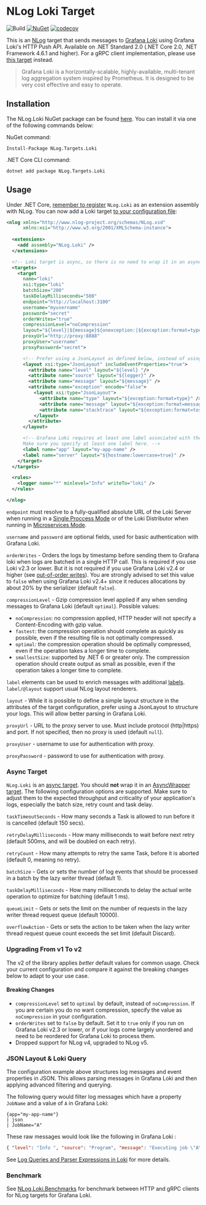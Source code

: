 # NLog Loki Target

![Build](https://github.com/corentinaltepe/nlog.loki/workflows/Build/badge.svg)
[![NuGet](https://img.shields.io/nuget/v/NLog.Targets.Loki)](https://www.nuget.org/packages/NLog.Targets.Loki)
[![codecov](https://codecov.io/gh/corentinaltepe/nlog.loki/branch/master/graph/badge.svg?token=84N5XB4J09)](https://codecov.io/gh/corentinaltepe/nlog.loki)

This is an [NLog](https://nlog-project.org/) target that sends messages to [Grafana Loki](https://grafana.com/oss/loki/) using Grafana Loki's HTTP Push API. Available on .NET Standard 2.0 (.NET Core 2.0, .NET Framework 4.6.1 and higher). For a gRPC client implementation, please use [this target](https://github.com/corentinaltepe/nlog.loki.grpc) instead.

> Grafana Loki is a horizontally-scalable, highly-available, multi-tenant log aggregation system inspired by Prometheus. It is designed to be very cost effective and easy to operate.

## Installation

The NLog.Loki NuGet package can be found [here](https://www.nuget.org/packages/NLog.Targets.Loki). You can install it via one of the following commands below:

NuGet command:

    Install-Package NLog.Targets.Loki

.NET Core CLI command:

    dotnet add package NLog.Targets.Loki

## Usage

Under .NET Core, [remember to register](https://github.com/nlog/nlog/wiki/Register-your-custom-component) `NLog.Loki` as an extension assembly with NLog. You can now add a Loki target [to your configuration file](https://github.com/nlog/nlog/wiki/Tutorial#Configure-NLog-Targets-for-output):

```xml
<nlog xmlns="http://www.nlog-project.org/schemas/NLog.xsd"
      xmlns:xsi="http://www.w3.org/2001/XMLSchema-instance">
  
  <extensions>
    <add assembly="NLog.Loki" />
  </extensions>

  <!-- Loki target is async, so there is no need to wrap it in an async target wrapper. -->
  <targets>
    <target 
      name="loki" 
      xsi:type="loki"
      batchSize="200"
      taskDelayMilliseconds="500"
      endpoint="http://localhost:3100"
      username="myusername"
      password="secret"
      orderWrites="true"
      compressionLevel="noCompression"
      layout="${level}|${message}${onexception:|${exception:format=type,message,method:maxInnerExceptionLevel=5:innerFormat=shortType,message,method}}|source=${logger}"
      proxyUrl="http://proxy:8888"
      proxyUser="username"
      proxyPassword="secret">

      <!-- Prefer using a JsonLayout as defined below, instead of using a layout as defined above -->
      <layout xsi:type="JsonLayout" includeEventProperties="true">
        <attribute name="level" layout="${level} "/>
        <attribute name="source" layout="${logger}" />
        <attribute name="message" layout="${message}" />
        <attribute name="exception" encode="false">
          <layout xsi:type="JsonLayout">
            <attribute name="type" layout="${exception:format=type}" />
            <attribute name="message" layout="${exception:format=message}" />
            <attribute name="stacktrace" layout="${exception:format=tostring}" />
          </layout>
        </attribute>
      </layout>

      <!-- Grafana Loki requires at least one label associated with the log stream. 
      Make sure you specify at least one label here. -->
      <label name="app" layout="my-app-name" />
      <label name="server" layout="${hostname:lowercase=true}" />
    </target>
  </targets>

  <rules>
    <logger name="*" minlevel="Info" writeTo="loki" />
  </rules>

</nlog>
```

`endpoint` must resolve to a fully-qualified absolute URL of the Loki Server when running in a [Single Proccess Mode](https://grafana.com/docs/loki/latest/overview/#modes-of-operation) or of the Loki Distributor when running in [Microservices Mode](https://grafana.com/docs/loki/latest/overview/#distributor).

`username` and `password` are optional fields, used for basic authentication with Grafana Loki.

`orderWrites` - Orders the logs by timestamp before sending them to Grafana loki when logs are batched in a single HTTP call. This is required if you use Loki v2.3 or lower. But it is not required if you use Grafana Loki v2.4 or higher (see [out-of-order writes](https://grafana.com/docs/loki/next/configuration/#accept-out-of-order-writes)). You are strongly advised to set this value to `false` when using Grafana Loki v2.4+ since it reduces allocations by about 20% by the serializer (default `false`).

`compressionLevel` - Gzip compression level applied if any when sending messages to Grafana Loki (default `optimal`). Possible values:

- `noCompression`: no compression applied, HTTP header will not specify a Content-Encoding with gzip value.
- `fastest`: the compression operation should complete as quickly as possible, even if the resulting file is not optimally compressed.
- `optimal`: the compression operation should be optimally compressed, even if the operation takes a longer time to complete.
- `smallestSize`: supported by .NET 6 or greater only. The compression operation should create output as small as possible, even if the operation takes a longer time to complete.

`label` elements can be used to enrich messages with additional [labels](https://grafana.com/docs/loki/latest/design-documents/labels/). `label/@layout` support usual NLog layout renderers.

`layout` - While it is possible to define a simple layout structure in the attributes of the target configuration,
  prefer using a JsonLayout to structure your logs. This will allow better parsing in Grafana Loki.

`proxyUrl` - URL to the proxy server to use. Must include protocol (http|https) and port. If not specified, then no proxy is used (default `null`).

`proxyUser` - username to use for authentication with proxy.

`proxyPassword` - password to use for authentication with proxy.

### Async Target

`NLog.Loki` is an [async target](https://github.com/NLog/NLog/wiki/How-to-write-a-custom-async-target#asynctasktarget-features). You should **not** wrap it in an [AsyncWrapper target](https://github.com/NLog/NLog/wiki/AsyncWrapper-target). The following configuration options are supported. Make sure to adjust them to the expected throughput and criticality of your application's logs, especially the batch size, retry count and task delay.

`taskTimeoutSeconds` - How many seconds a Task is allowed to run before it is cancelled (default 150 secs).

`retryDelayMilliseconds` - How many milliseconds to wait before next retry (default 500ms, and will be doubled on each retry).

`retryCount` - How many attempts to retry the same Task, before it is aborted (default 0, meaning no retry).

`batchSize` - Gets or sets the number of log events that should be processed in a batch by the lazy writer thread (default 1).

`taskDelayMilliseconds` - How many milliseconds to delay the actual write operation to optimize for batching (default 1 ms).

`queueLimit` - Gets or sets the limit on the number of requests in the lazy writer thread request queue (default 10000).

`overflowAction` - Gets or sets the action to be taken when the lazy writer thread request queue count exceeds the set limit (default Discard).

### Upgrading From v1 To v2

The v2 of the library applies _better_ default values for common usage. Check your current configuration and compare it against the breaking
changes below to adapt to your use case.

#### Breaking Changes

- `compressionLevel` set to `optimal` by default, instead of `noCompression`. If you are certain you do no want compression,
  specify the value as `noCompression` in your configuration.
- `orderWrites` set to `false` by default. Set it to `true` only if you run on Grafana Loki v2.3 or lower, or if your logs come largely unordered
  and need to be reordered for Grafana Loki to process them.
- Dropped support for NLog v4, upgraded to NLog v5.

### JSON Layout & Loki Query

The configuration example above structures log messages and event properties in JSON.
This allows parsing messages in Grafana Loki and then applying advanced filtering and querying.

The following query would filter log messages which have a property `JobName` and a value of `A`
in Grafana Loki:

```logql
{app="my-app-name"}
| json
| JobName="A"
```

These raw messages would look like the following in Grafana Loki :

```json
{ "level": "Info ", "source": "Program", "message": "Executing job \"A\"", "JobName": "A" }
```

See [Log Queries and Parser Expressions in Loki](https://grafana.com/docs/loki/latest/logql/log_queries/#parser-expression)
for more details.

### Benchmark

See [NLog.Loki.Benchmarks](https://github.com/corentinaltepe/nlog.loki.benchmark) for benchmark between HTTP and gRPC clients for NLog targets for Grafana Loki.
